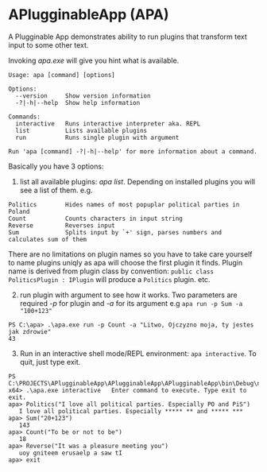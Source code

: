 # APlugginableApp (APA)

A Plugginable App demonstrates ability to run plugins that transform text input to some other text.


Invoking *apa.exe* will give you hint what is available.

```
Usage: apa [command] [options]

Options:
  --version     Show version information
  -?|-h|--help  Show help information

Commands:
  interactive   Runs interactive interpreter aka. REPL
  list          Lists available plugins
  run           Runs single plugin with argument

Run 'apa [command] -?|-h|--help' for more information about a command.
  ```
  
  
  Basically you have 3 options:
  
  1) list all available plugins: *apa list*. Depending on installed plugins you will see a list of them. e.g.
  
  ```
Politics        Hides names of most popuplar political parties in Poland
Count           Counts characters in input string
Reverse         Reverses input
Sum             Splits input by `+' sign, parses numbers and calculates sum of them
  ```
  
  There are no limitations on plugin names so you have to take care yourself to name plugins uniqly as apa will choose the first plugin it finds.
  Plugin name is derived from plugin class by convention: `public class PoliticsPlugin : IPlugin` will produce a `Politics` plugin. etc.
  
  
  2) run plugin with argument to see how it works. Two parameters are required *-p* for plugin and *-a* for its argument e.g `apa run -p Sum -a "100+123"`
  ```
  PS C:\apa> .\apa.exe run -p Count -a "Litwo, Ojczyzno moja, ty jestes jak zdrowie"
  43
  ```
  
  3) Run in an interactive shell mode/REPL environment: `apa interactive`. To quit, just type exit.
  ```
  PS C:\PROJECTS\APlugginableApp\APlugginableApp\APlugginableApp\bin\Debug\netcoreapp3.1\win-x64> .\apa.exe interactive   Enter command to execute. Type exit to exit.
apa> Politics("I love all political parties. Especially PO and PiS")
     I love all political parties. Especially ***** ** and ***** ***
apa> Sum("20+123")
     143
apa> Count("To be or not to be")
     18
apa> Reverse("It was a pleasure meeting you")
     uoy gniteem erusaelp a saw tI
apa> exit
```
